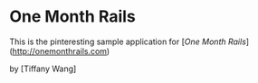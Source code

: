 # One Month Rails

This is the pinteresting sample application for 
[*One Month Rails*] (http://onemonthrails.com)

by [Tiffany Wang]